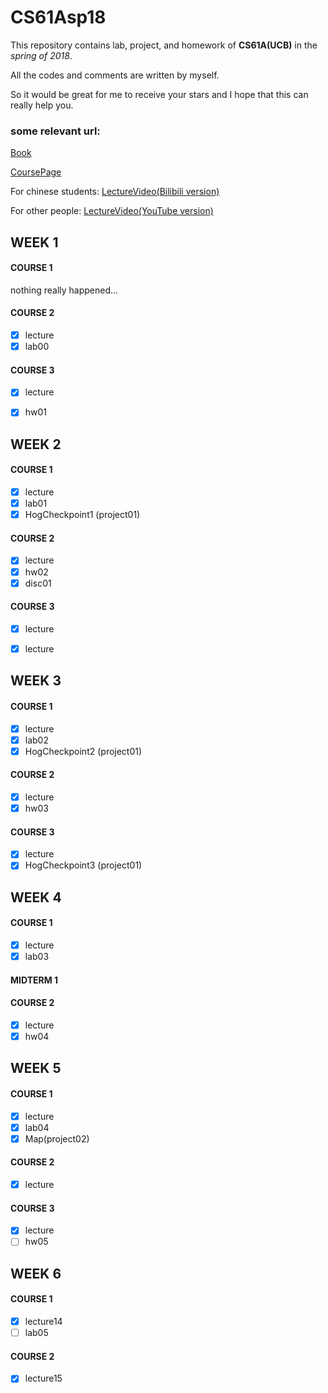 # CS61Asp18

This repository contains lab, project, and homework of **CS61A(UCB)** in the  *spring of 2018*.

All the codes and comments are written by myself.

So it would be great for me to receive your stars and I hope that this can really help you.

### some relevant url:

[Book](http://composingprograms.com/)

[CoursePage](https://inst.eecs.berkeley.edu/~cs61a/sp18/)

For chinese students: [LectureVideo(Bilibili version)](https://www.bilibili.com/video/av20538548?)

For other people: [LectureVideo(YouTube version)](https://www.youtube.com/user/papajohnno)



## WEEK 1

#### COURSE 1
nothing really happened...

#### COURSE 2
- [x] lecture
- [x] lab00

#### COURSE 3
- [x] lecture
- [x] hw01


## WEEK 2

#### COURSE 1
- [x] lecture
- [x] lab01
- [x] HogCheckpoint1 (project01)

#### COURSE 2
- [x] lecture
- [x] hw02
- [x] disc01

#### COURSE 3
- [x] lecture

- [x] lecture


## WEEK 3
#### COURSE 1
- [x] lecture
- [x] lab02
- [x] HogCheckpoint2 (project01)

#### COURSE 2
- [x] lecture
- [x] hw03

#### COURSE 3
- [x] lecture
- [x] HogCheckpoint3 (project01)

## WEEK 4

#### COURSE 1

- [x] lecture
- [x] lab03

#### MIDTERM 1

#### COURSE 2

- [x] lecture
- [x] hw04

## WEEK 5

#### COURSE 1

- [x] lecture
- [x] lab04
- [x] Map(project02)

#### COURSE 2

- [x] lecture

#### COURSE 3

- [x] lecture
- [ ] hw05

## WEEK 6

#### COURSE 1

- [x] lecture14
- [ ] lab05

#### COURSE 2

- [x] lecture15














